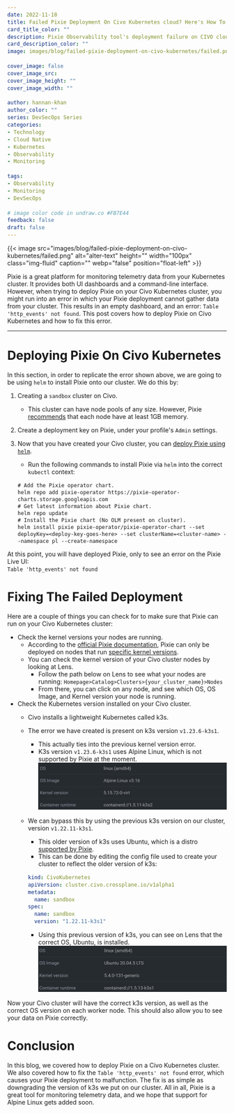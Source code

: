 ```yaml
---
date: 2022-11-18
title: Failed Pixie Deployment On Civo Kubernetes cloud? Here's How To Fix It
card_title_color: ""
description: Pixie Observability tool's deployment failure on CIVO cloud.
card_description_color: ""
image: images/blog/failed-pixie-deployment-on-civo-kubernetes/failed.png

cover_image: false
cover_image_src: 
cover_image_height: ""
cover_image_width: ""

author: hannan-khan
author_color: ""
series: DevSecOps Series
categories:
- Technology
- Cloud Native
- Kubernetes
- Observability
- Monitoring

tags:
- Observability
- Monitoring
- DevSecOps

# image color code in undraw.co #FB7E44 
feedback: false
draft: false
---
```


{{< image src="images/blog/failed-pixie-deployment-on-civo-kubernetes/failed.png" alt="alter-text" height="" width="100px" class="img-fluid" caption="" webp="false" position="float-left" >}}

Pixie is a great platform for monitoring telemetry data from your Kubernetes cluster.
It provides both UI dashboards and a command-line interface. However, when trying to deploy Pixie on your Civo Kubernetes cluster,
you might run into an error in which your Pixie deployment cannot gather data from your cluster. This results
in an empty dashboard, and an error: `Table 'http_events' not found`. This post covers how to deploy Pixie on Civo Kubernetes
and how to fix this error.
________________

# Deploying Pixie On Civo Kubernetes

In this section, in order to replicate the error shown above, we are going to be using `helm` to install Pixie onto our cluster.
We do this by:

1. Creating a `sandbox` cluster on Civo.
   * This cluster can have node pools of any size. However, Pixie [recommends](https://docs.pixielabs.ai/installing-pixie/requirements/#memory) that each node have at least 1GB memory.
2. Create a deployment key on Pixie, under your profile's `Admin` settings.
3. Now that you have created your Civo cluster, you can [deploy Pixie using `helm`](https://docs.pixielabs.ai/installing-pixie/install-schemes/helm/#3.-deploy-pixie).
   * Run the following commands to install Pixie via `helm` into the correct `kubectl` context:

   ```shell
   # Add the Pixie operator chart.
   helm repo add pixie-operator https://pixie-operator-charts.storage.googleapis.com
   # Get latest information about Pixie chart.
   helm repo update
   # Install the Pixie chart (No OLM present on cluster).
   helm install pixie pixie-operator/pixie-operator-chart --set deployKey=<deploy-key-goes-here> --set clusterName=<cluster-name> --namespace pl --create-namespace
   ```

At this point, you will have deployed Pixie, only to see an error on the Pixie Live UI:  
`Table 'http_events' not found`

# Fixing The Failed Deployment

Here are a couple of things you can check for to make sure that Pixie can run on your Civo Kubernetes cluster:  

* Check the kernel versions your nodes are running.
  * According to the [official Pixie documentation](https://docs.pixielabs.ai/about-pixie/troubleshooting/#troubleshooting-operation-why-can't-i-see-data),
Pixie can only be deployed on nodes that run [specific kernel versions](https://docs.pixielabs.ai/installing-pixie/requirements/#operating-system-linux-distribution).
  * You can check the kernel version of your Civo cluster nodes by looking at Lens.
    * Follow the path below on Lens to see what your nodes are running:
`Homepage>Catalog>Clusters>{your_cluster_name}>Nodes`
    * From there, you can click on any node, and see which OS, OS Image, and Kernel version your node is running.
* Check the Kubernetes version installed on your Civo cluster.
  * Civo installs a lightweight Kubernetes called k3s.
  * The error we have created is present on k3s version `v1.23.6-k3s1`.
    * This actually ties into the previous kernel version error.
    * K3s version `v1.23.6-k3s1` uses Alpine Linux, which is not supported by Pixie at the moment.
    ![k3s-running-alpine](images/k3s-running-alpine.jpg)
  * We can bypass this by using the previous k3s version on our cluster, version `v1.22.11-k3s1`.
    * This older version of k3s uses Ubuntu, which is a distro [supported by Pixie](https://docs.pixielabs.ai/installing-pixie/requirements/#operating-system-linux-distribution).
    * This can be done by editing the config file used to create your cluster to reflect the older version of k3s:

    ```yaml
    kind: CivoKubernetes
    apiVersion: cluster.civo.crossplane.io/v1alpha1
    metadata: 
      name: sandbox
    spec:
      name: sandbox
      version: "1.22.11-k3s1"
    ```

    * Using this previous version of k3s, you can see on Lens that the correct OS, Ubuntu, is installed.
    ![k3s-running-ubuntu](images/k3s-running-ubuntu.jpg)

Now your Civo cluster will have the correct k3s version, as well as the correct OS version on each worker node. This should
also allow you to see your data on Pixie correctly.

# Conclusion

In this blog, we covered how to deploy Pixie on a Civo Kubernetes cluster. We also covered how to fix the `Table 'http_events' not found` error,
which causes your Pixie deployment to malfunction. The fix is as simple as downgrading the version of k3s we put on our cluster.
All in all, Pixie is a great tool for monitoring telemetry data, and we hope that support for Alpine Linux gets added soon.
